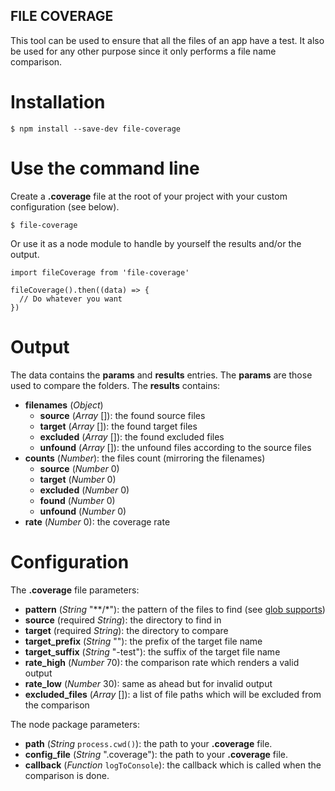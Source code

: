 FILE COVERAGE
-------------

This tool can be used to ensure that all the files of an app have a test.
It also be used for any other purpose since it only performs a file name comparison.

# Installation

````
$ npm install --save-dev file-coverage
````


# Use the command line

Create a **.coverage** file at the root of your project with your custom configuration (see below).

````
$ file-coverage
````

Or use it as a node module to handle by yourself the results and/or the output.

````
import fileCoverage from 'file-coverage'

fileCoverage().then((data) => {
  // Do whatever you want
})
````

# Output

The data contains the **params** and **results** entries. The **params** are those used to compare the folders. The **results** contains:

* **filenames** (*Object*)
  * **source** (*Array* []): the found source files
  * **target** (*Array* []): the found target files
  * **excluded** (*Array* []): the found excluded files
  * **unfound** (*Array* []): the unfound files according to the source files
* **counts** (*Number*): the files count (mirroring the filenames)
  * **source** (*Number* 0)
  * **target** (*Number* 0)
  * **excluded** (*Number* 0)
  * **found** (*Number* 0)
  * **unfound** (*Number* 0)
* **rate** (*Number* 0): the coverage rate


# Configuration

The **.coverage** file parameters:

* **pattern** (*String* "\*\*/\*"): the pattern of the files to find (see [glob supports]())
* **source** (required *String*): the directory to find in
* **target** (required *String*): the directory to compare
* **target_prefix** (*String* ""): the prefix of the target file name
* **target_suffix** (*String* "-test"): the suffix of the target file name
* **rate_high** (*Number* 70): the comparison rate which renders a valid output
* **rate_low** (*Number* 30): same as ahead but for invalid output
* **excluded_files** (*Array* []): a list of file paths which will be excluded from the comparison


The node package parameters:

* **path** (*String* `process.cwd()`): the path to your **.coverage** file.
* **config_file** (*String* ".coverage"): the path to your **.coverage** file.
* **callback** (*Function* `logToConsole`): the callback which is called when the comparison is done.
